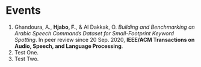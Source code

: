 # Events
1. Ghandoura, A., **Hjabo, F.**, & Al Dakkak, O. *Building and Benchmarking an Arabic Speech Commands Dataset for Small-Footprint Keyword Spotting*. In peer review since 20 Sep. 2020, **IEEE/ACM Transactions on Audio, Speech, and Language Processing**.
1. Test One.
1. Test Two.
